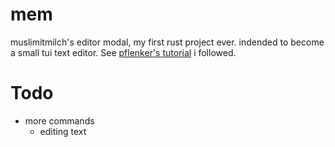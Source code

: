 # mem

muslimitmilch's editor modal, my first rust project ever.
indended to become a small tui text editor.
See [pflenker's tutorial](https://github.com/pflenker/hecto-tutorial) i followed.

# Todo

- more commands
    - editing text
